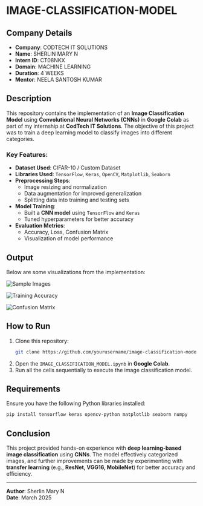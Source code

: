 # IMAGE-CLASSIFICATION-MODEL

## Company Details

- **Company**: CODTECH IT SOLUTIONS  
- **Name**: SHERLIN MARY N  
- **Intern ID**: CT08NKX  
- **Domain**: MACHINE LEARNING 
- **Duration**: 4 WEEKS  
- **Mentor**: NEELA SANTOSH KUMAR  

## Description

This repository contains the implementation of an **Image Classification Model** using **Convolutional Neural Networks (CNNs)** in **Google Colab** as part of my internship at **CodTech IT Solutions**. The objective of this project was to train a deep learning model to classify images into different categories.

### Key Features:
- **Dataset Used**: CIFAR-10 / Custom Dataset
- **Libraries Used**: `TensorFlow`, `Keras`, `OpenCV`, `Matplotlib`, `Seaborn`
- **Preprocessing Steps**:
  - Image resizing and normalization
  - Data augmentation for improved generalization
  - Splitting data into training and testing sets
- **Model Training**:
  - Built a **CNN model** using `TensorFlow` and `Keras`
  - Tuned hyperparameters for better accuracy
- **Evaluation Metrics**:
  - Accuracy, Loss, Confusion Matrix
  - Visualization of model performance

## Output

Below are some visualizations from the implementation:

![Sample Images](https://github.com/user-attachments/assets/12a34b56-9b98-432b-8c19-fd321e9dc2ac)

![Training Accuracy](https://github.com/user-attachments/assets/78c90d12-0a1e-4141-8219-7e96b8aa11d0)

![Confusion Matrix](https://github.com/user-attachments/assets/34e56f78-2505-48ff-8c86-d48d3037ea95)

## How to Run

1. Clone this repository:
   ```bash
   git clone https://github.com/yourusername/image-classification-model.git
   ```
2. Open the `IMAGE_CLASSIFICATION_MODEL.ipynb` in **Google Colab**.
3. Run all the cells sequentially to execute the image classification model.

## Requirements

Ensure you have the following Python libraries installed:
```bash
pip install tensorflow keras opencv-python matplotlib seaborn numpy
```

## Conclusion

This project provided hands-on experience with **deep learning-based image classification** using **CNNs**. The model effectively categorized images, and further improvements can be made by experimenting with **transfer learning** (e.g., **ResNet, VGG16, MobileNet**) for better accuracy and efficiency.

---

**Author**: Sherlin Mary N  
**Date**: March 2025
